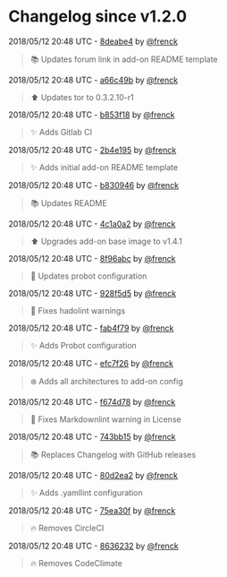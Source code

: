 # Changelog since v1.2.0

2018/05/12 20:48 UTC - [8deabe4](https://github.com/hassio-addons/addon-tor/commit/8deabe4a07426e359c32e7c18b65ff90da79ed2f) by [@frenck](https://github.com/frenck)
> :books: Updates forum link in add-on README template 

2018/05/12 20:48 UTC - [a66c49b](https://github.com/hassio-addons/addon-tor/commit/a66c49bd14a2ff6d82f548fdd6d5ce7198169716) by [@frenck](https://github.com/frenck)
> :arrow_up: Updates tor to 0.3.2.10-r1 

2018/05/12 20:48 UTC - [b853f18](https://github.com/hassio-addons/addon-tor/commit/b853f184d17bb164b6a99de037f3d123f573e1f6) by [@frenck](https://github.com/frenck)
> :sparkles: Adds Gitlab CI 

2018/05/12 20:48 UTC - [2b4e195](https://github.com/hassio-addons/addon-tor/commit/2b4e1953037ba3ece9d1286eff1dc33d9091f17e) by [@frenck](https://github.com/frenck)
> :sparkles: Adds initial add-on README template 

2018/05/12 20:48 UTC - [b830946](https://github.com/hassio-addons/addon-tor/commit/b83094665a1f4617137d375f2396b856d9b904d1) by [@frenck](https://github.com/frenck)
> :books: Updates README 

2018/05/12 20:48 UTC - [4c1a0a2](https://github.com/hassio-addons/addon-tor/commit/4c1a0a2c868f19c54f6fa46b5b884ccefa619e13) by [@frenck](https://github.com/frenck)
> :arrow_up: Upgrades add-on base image to v1.4.1 

2018/05/12 20:48 UTC - [8f96abc](https://github.com/hassio-addons/addon-tor/commit/8f96abc2ad9e6f6e0c2f9d8d9f4372450d4c8082) by [@frenck](https://github.com/frenck)
> :rocket: Updates probot configuration 

2018/05/12 20:48 UTC - [928f5d5](https://github.com/hassio-addons/addon-tor/commit/928f5d552a80fc97cbee43a7d8ccfc47d03c265e) by [@frenck](https://github.com/frenck)
> :shirt: Fixes hadolint warnings 

2018/05/12 20:48 UTC - [fab4f79](https://github.com/hassio-addons/addon-tor/commit/fab4f794c719cdc47f50bd2a58b1f953b818be42) by [@frenck](https://github.com/frenck)
> :sparkles: Adds Probot configuration 

2018/05/12 20:48 UTC - [efc7f26](https://github.com/hassio-addons/addon-tor/commit/efc7f26d97676da750689f43f9c399b58dc9afba) by [@frenck](https://github.com/frenck)
> :snowflake: Adds all architectures to add-on config 

2018/05/12 20:48 UTC - [f674d78](https://github.com/hassio-addons/addon-tor/commit/f674d7805b1331fa1354fb21a222b3be98d63541) by [@frenck](https://github.com/frenck)
> :shirt: Fixes Markdownlint warning in License 

2018/05/12 20:48 UTC - [743bb15](https://github.com/hassio-addons/addon-tor/commit/743bb15df452b978b62608909623d952e3d2ff6d) by [@frenck](https://github.com/frenck)
> :books: Replaces Changelog with GitHub releases 

2018/05/12 20:48 UTC - [80d2ea2](https://github.com/hassio-addons/addon-tor/commit/80d2ea27214d713478b06acef457e815f5075376) by [@frenck](https://github.com/frenck)
> :sparkles: Adds .yamllint configuration 

2018/05/12 20:48 UTC - [75ea30f](https://github.com/hassio-addons/addon-tor/commit/75ea30fd24310351ba36154b8c70c56e96c2f09c) by [@frenck](https://github.com/frenck)
> :fire: Removes CircleCI 

2018/05/12 20:48 UTC - [8636232](https://github.com/hassio-addons/addon-tor/commit/863623253ee62abfbbe32ead19012f168274bbef) by [@frenck](https://github.com/frenck)
> :fire: Removes CodeClimate 

